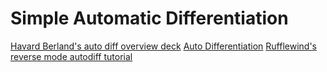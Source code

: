 # Simple Automatic Differentiation




[Havard Berland's auto diff overview deck](http://www.robots.ox.ac.uk/~tvg/publications/talks/autodiff.pdf)
[Auto Differentiation](http://www.columbia.edu/~ahd2125/post/2015/12/5/)
[Rufflewind's reverse mode autodiff tutorial](https://rufflewind.com/2016-12-30/reverse-mode-automatic-differentiation)